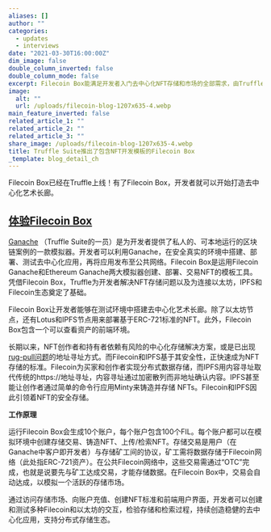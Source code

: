 ```yaml
---
aliases: []
author: ""
categories:
  - updates
  - interviews
date: "2021-03-30T16:00:00Z"
dim_image: false
double_column_inverted: false
double_column_mode: false
excerpt: Filecoin Box能满足开发者入门去中心化NFT存储和市场的全部需求，由Truffle Ganache提供技术支持。
image:
  alt: ""
  url: /uploads/filecoin-blog-1207x635-4.webp
main_feature_inverted: false
related_article_1: ""
related_article_2: ""
related_article_3: ""
share_image: /uploads/filecoin-blog-1207x635-4.webp
title: Truffle Suite推出了包含NFT开发模板的Filecoin Box
_template: blog_detail_ch
---
```


Filecoin Box已经在Truffle上线！有了Filecoin Box，开发者就可以开始打造去中心化艺术长廊。

## [体验Filecoin Box](https://www.trufflesuite.com/boxes/filecoin)

[Ganache](https://www.trufflesuite.com/ganache) （Truffle Suite的一员）是为开发者提供了私人的、可本地运行的区块链案例的一款模拟器。开发者可以利用Ganache，在安全真实的环境中搭建、部署、测试去中心化应用，再将应用发布至公共网络。Filecoin Box是运用Filecoin Ganache和Ethereum Ganache两大模拟器创建、部署、交易NFT的模板工具。凭借Filecoin Box，Truffle为开发者解决NFT存储问题以及为连接以太坊，IPFS和Filecoin生态奠定了基础。

Filecoin Box让开发者能够在测试环境中搭建去中心化艺术长廊。除了以太坊节点，还有Lotus和IPFS节点用来部署基于ERC-721标准的NFT。此外，Filecoin Box包含一个可以查看资产的前端环境。

长期以来，NFT创作者和持有者依赖有风险的中心化存储解决方案，或是已出现[rug-pull问题](https://cointelegraph.com/news/opensea-collector-pulls-the-rug-on-nfts-to-highlight-arbitrary-value)的地址寻址方式。而Filecoin和IPFS基于其安全性，正快速成为NFT存储的标准。Filecoin为买家和创作者实现分布式数据存储，而IPFS用内容寻址取代传统的https://地址寻址，内容寻址通过加密散列而非地址确认内容。IPFS甚至能让创作者通过简单的命令行应用Minty来铸造并存储 NFTs。Filecoin和IPFS因此引领着NFT的安全存储。

**工作原理**

运行Filecoin Box会生成10个账户，每个账户包含100个FIL。每个账户都可以在模拟环境中创建存储交易、铸造NFT、上传/检索NFT。存储交易是用户（在Ganache中客户即开发者）与存储矿工间的协议，矿工需将数据存储于Filecoin网络（此处指ERC-721资产）。在公共Filecoin网络中，这些交易需通过“OTC”完成，也就是说要先与矿工达成交易，才能存储数据。在Filecoin Box中，交易会自动达成，以模拟一个活跃的存储市场。

通过访问存储市场、向账户充值、创建NFT标准和前端用户界面，开发者可以创建和测试多种Filecoin和以太坊的交互，检验存储和检索过程，持续创造稳健的去中心化应用，支持分布式存储生态。
